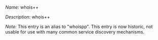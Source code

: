_Name:_ whois++

_Description:_ whois++

_Note:_ This entry is an alias to "whoispp".
This entry is now historic, not usable for use with many
common service discovery mechanisms.

